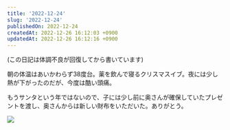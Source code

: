 ```yaml
---
title: '2022-12-24'
slug: '2022-12-24'
publishedOn: 2022-12-24
createdAt: 2022-12-26 16:12:03 +0900
updatedAt: 2022-12-26 16:12:16 +0900
---
```

(この日記は体調不良が回復してから書いています)

朝の体温はあいかわらず38度台。薬を飲んで寝るクリスマスイブ。夜には少し熱が下がったのだが、今度は酷い頭痛。

もうサンタという年ではないので、子には少し前に奥さんが確保していたプレゼントを渡し、奥さんからは新しい財布をいただいた。ありがとう。

![](https://lh3.googleusercontent.com/pw/AL9nZEXe789BSvk-udsgNbewOx8tnooi3DbbU7Qv57CrgqDRR5o5RrzhPtY2n7Cvpuo18AoGJErnJgi8cRkBi5oBUlMzA5BkKF-dDxhEHPowez8TIbUSNWKnb2JvMJIS1P-QsHqh6PSVDe8zOwyPrcm0sN8kuQ=w800-no?)
